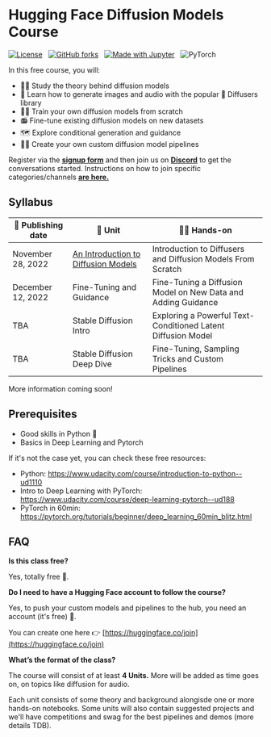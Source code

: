 # Hugging Face Diffusion Models Course

[![License](https://img.shields.io/static/v1?label=License&message=Apache&color=<Yellow>)](https://github.com/huggingface/diffusion-models-class/blob/main/LICENSE) &nbsp;
[![GitHub forks](https://img.shields.io/github/forks/huggingface/diffusion-models-class.svg?style=social&label=Fork&maxAge=2592000)](https://github.com/dhakalnirajan/diffusion-models-class) &nbsp;
[![Made with Jupyter](https://img.shields.io/badge/Made%20with-Jupyter-red?style=flat-square&logo=Jupyter)](https://jupyter.org/try) &nbsp;
![PyTorch](https://img.shields.io/badge/PyTorch-%23EE4C2C.svg?style=flat-square&logo=PyTorch&logoColor=white)

In this free course, you will:
- 👩‍🎓 Study the theory behind diffusion models
- 🧨 Learn how to generate images and audio with the popular 🤗 Diffusers library
- 🏋️‍♂️ Train your own diffusion models from scratch
- 📻 Fine-tune existing diffusion models on new datasets
- 🗺 Explore conditional generation and guidance
- 🧑‍🔬 Create your own custom diffusion model pipelines


Register via the **[signup form](https://huggingface.us17.list-manage.com/subscribe?u=7f57e683fa28b51bfc493d048&id=ef963b4162)** and then join us on **[Discord](https://discord.gg/aYka4Yhff9)** to get the conversations started. Instructions on how to join specific categories/channels **[are here.](https://discord.com/channels/879548962464493619/1014509271255367701)**

## Syllabus

| 📆 Publishing date  | 📘 Unit           | 👩‍💻 Hands-on |
|---------------|----------------------------------------------------------|----------------------------------------------------------------------------------------------------------|
| November 28, 2022  | [An Introduction to Diffusion Models](https://github.com/huggingface/diffusion-models-class/tree/main/unit1)| Introduction to Diffusers and Diffusion Models From Scratch |
| December 12, 2022  | Fine-Tuning and Guidance | Fine-Tuning a Diffusion Model on New Data and Adding Guidance |
| TBA  | Stable Diffusion Intro | Exploring a Powerful Text-Conditioned Latent Diffusion Model |
| TBA  | Stable Diffusion Deep Dive | Fine-Tuning, Sampling Tricks and Custom Pipelines |

More information coming soon!


## Prerequisites
- Good skills in Python 🐍
- Basics in Deep Learning and Pytorch

If it's not the case yet, you can check these free resources:
- Python: https://www.udacity.com/course/introduction-to-python--ud1110
- Intro to Deep Learning with PyTorch: https://www.udacity.com/course/deep-learning-pytorch--ud188
- PyTorch in 60min: https://pytorch.org/tutorials/beginner/deep_learning_60min_blitz.html

## FAQ
**Is this class free?**

Yes, totally free 🥳.


**Do I need to have a Hugging Face account to follow the course?**

Yes, to push your custom models and pipelines to the hub, you need an account (it's free) 🤗.

You can create one here 👉 [https://huggingface.co/join](https://huggingface.co/join)


**What’s the format of the class?**

The course will consist of at least **4 Units.** More will be added as time goes on, on topics like diffusion for audio. 

Each unit consists of some theory and background alongisde one or more hands-on notebooks. Some units will also contain suggested projects and we'll have competitions and swag for the best pipelines and demos (more details TDB).
